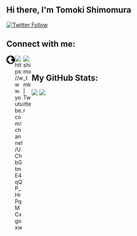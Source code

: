 ## Hi there, I'm Tomoki Shimomura

[![Twitter Follow](https://img.shields.io/twitter/follow/shimo_tmk?color=1DA1F2&logo=twitter&style=for-the-badge)](https://twitter.com/intent/follow?original_referer=https%3A%2F%2Fgithub.com%2Fshimo_tmk&screen_name=shimo_tmk)

## Connect with me:

[<img align="left" alt="https://profiles.wordpress.org/shimotomoki/" width="22px" src="https://raw.githubusercontent.com/iconic/open-iconic/master/svg/globe.svg" />][website]
[<img align="left" alt="https://www.youtube.com/channel/UChbGtmE4qQP_HrPqMCxgoxw" width="22px" src="https://cdn.jsdelivr.net/npm/simple-icons@v3/icons/youtube.svg" />][youtube]
[<img align="left" alt="shimo_tmk | Twitter" width="22px" src="https://cdn.jsdelivr.net/npm/simple-icons@v3/icons/twitter.svg" />][twitter]
<br />

[website]: https://profiles.wordpress.org/shimotomoki/
[twitter]: https://twitter.com/shimo_tmk
[youtube]: https://www.youtube.com/channel/UChbGtmE4qQP_HrPqMCxgoxw

## My GitHub Stats:
<p>
<img height="180em" src="https://github-readme-stats.vercel.app/api?username=shimotmk&show_icons=true&hide_border=true&&count_private=true&include_all_commits=true" />
  <img height="180em" src="https://github-readme-stats.vercel.app/api/top-langs/?username=shimotmk&exclude_repo=KNN-Image-Classification&show_icons=true&hide_border=true&layout=compact&langs_count=8"/>
</p>
